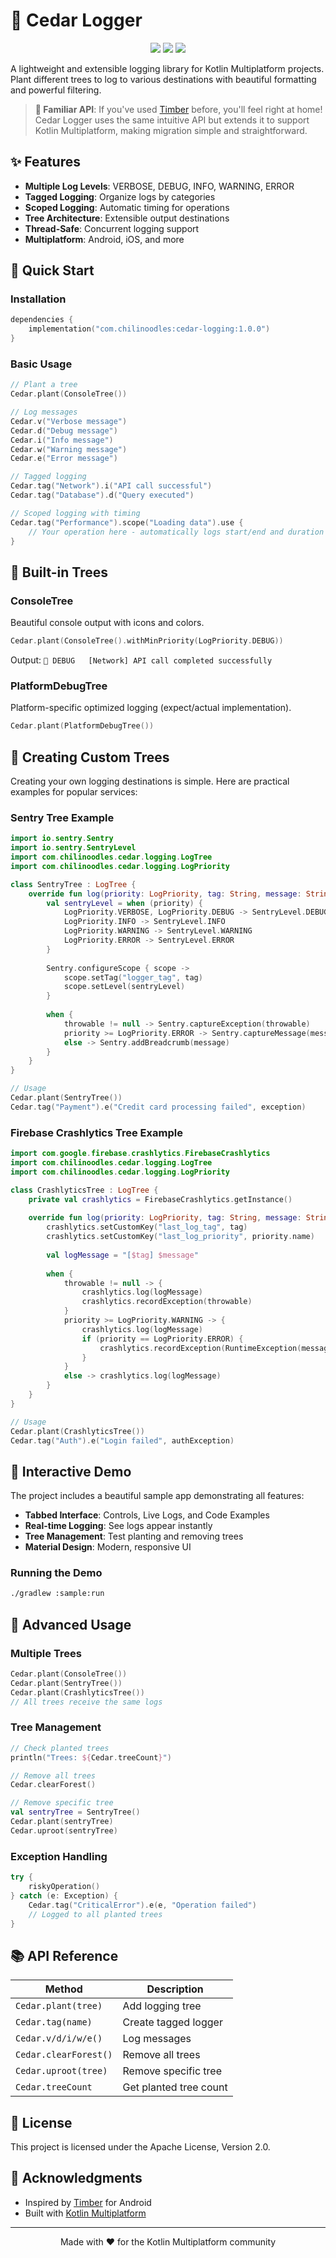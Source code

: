 # 🌲 Cedar Logger

<p align="center">
  <img src="https://img.shields.io/badge/Kotlin-Multiplatform-blue?style=for-the-badge&logo=kotlin"/>
  <img src="https://img.shields.io/badge/Platform-Android%20|%20iOS-green?style=for-the-badge"/>
  <img src="https://img.shields.io/badge/License-MIT-yellow?style=for-the-badge"/>
</p>

A lightweight and extensible logging library for Kotlin Multiplatform projects. Plant different trees to log to various destinations with beautiful formatting and powerful filtering.

> **🚀 Familiar API**: If you've used [Timber](https://github.com/JakeWharton/timber) before, you'll feel right at home! Cedar Logger uses the same intuitive API but extends it to support Kotlin Multiplatform, making migration simple and straightforward.

## ✨ Features

- **Multiple Log Levels**: VERBOSE, DEBUG, INFO, WARNING, ERROR
- **Tagged Logging**: Organize logs by categories
- **Scoped Logging**: Automatic timing for operations
- **Tree Architecture**: Extensible output destinations
- **Thread-Safe**: Concurrent logging support
- **Multiplatform**: Android, iOS, and more

## 🚀 Quick Start

### Installation
```kotlin
dependencies {
    implementation("com.chilinoodles:cedar-logging:1.0.0")
}
```

### Basic Usage
```kotlin
// Plant a tree
Cedar.plant(ConsoleTree())

// Log messages
Cedar.v("Verbose message")
Cedar.d("Debug message")
Cedar.i("Info message")
Cedar.w("Warning message")
Cedar.e("Error message")

// Tagged logging
Cedar.tag("Network").i("API call successful")
Cedar.tag("Database").d("Query executed")

// Scoped logging with timing
Cedar.tag("Performance").scope("Loading data").use {
    // Your operation here - automatically logs start/end and duration
}
```

## 🌳 Built-in Trees

### ConsoleTree
Beautiful console output with icons and colors.
```kotlin
Cedar.plant(ConsoleTree().withMinPriority(LogPriority.DEBUG))
```
Output: `🐛 DEBUG   [Network] API call completed successfully`

### PlatformDebugTree
Platform-specific optimized logging (expect/actual implementation).
```kotlin
Cedar.plant(PlatformDebugTree())
```

## 🔧 Creating Custom Trees

Creating your own logging destinations is simple. Here are practical examples for popular services:

### Sentry Tree Example
```kotlin
import io.sentry.Sentry
import io.sentry.SentryLevel
import com.chilinoodles.cedar.logging.LogTree
import com.chilinoodles.cedar.logging.LogPriority

class SentryTree : LogTree {
    override fun log(priority: LogPriority, tag: String, message: String, throwable: Throwable?) {
        val sentryLevel = when (priority) {
            LogPriority.VERBOSE, LogPriority.DEBUG -> SentryLevel.DEBUG
            LogPriority.INFO -> SentryLevel.INFO
            LogPriority.WARNING -> SentryLevel.WARNING
            LogPriority.ERROR -> SentryLevel.ERROR
        }
        
        Sentry.configureScope { scope ->
            scope.setTag("logger_tag", tag)
            scope.setLevel(sentryLevel)
        }
        
        when {
            throwable != null -> Sentry.captureException(throwable)
            priority >= LogPriority.ERROR -> Sentry.captureMessage(message, sentryLevel)
            else -> Sentry.addBreadcrumb(message)
        }
    }
}

// Usage
Cedar.plant(SentryTree())
Cedar.tag("Payment").e("Credit card processing failed", exception)
```

### Firebase Crashlytics Tree Example
```kotlin
import com.google.firebase.crashlytics.FirebaseCrashlytics
import com.chilinoodles.cedar.logging.LogTree
import com.chilinoodles.cedar.logging.LogPriority

class CrashlyticsTree : LogTree {
    private val crashlytics = FirebaseCrashlytics.getInstance()
    
    override fun log(priority: LogPriority, tag: String, message: String, throwable: Throwable?) {
        crashlytics.setCustomKey("last_log_tag", tag)
        crashlytics.setCustomKey("last_log_priority", priority.name)
        
        val logMessage = "[$tag] $message"
        
        when {
            throwable != null -> {
                crashlytics.log(logMessage)
                crashlytics.recordException(throwable)
            }
            priority >= LogPriority.WARNING -> {
                crashlytics.log(logMessage)
                if (priority == LogPriority.ERROR) {
                    crashlytics.recordException(RuntimeException(message))
                }
            }
            else -> crashlytics.log(logMessage)
        }
    }
}

// Usage
Cedar.plant(CrashlyticsTree())
Cedar.tag("Auth").e("Login failed", authException)
```

## 📱 Interactive Demo

The project includes a beautiful sample app demonstrating all features:

- **Tabbed Interface**: Controls, Live Logs, and Code Examples
- **Real-time Logging**: See logs appear instantly
- **Tree Management**: Test planting and removing trees
- **Material Design**: Modern, responsive UI

### Running the Demo
```bash
./gradlew :sample:run
```

## 🔧 Advanced Usage

### Multiple Trees
```kotlin
Cedar.plant(ConsoleTree())
Cedar.plant(SentryTree())
Cedar.plant(CrashlyticsTree())
// All trees receive the same logs
```

### Tree Management
```kotlin
// Check planted trees
println("Trees: ${Cedar.treeCount}")

// Remove all trees
Cedar.clearForest()

// Remove specific tree
val sentryTree = SentryTree()
Cedar.plant(sentryTree)
Cedar.uproot(sentryTree)
```

### Exception Handling
```kotlin
try {
    riskyOperation()
} catch (e: Exception) {
    Cedar.tag("CriticalError").e(e, "Operation failed")
    // Logged to all planted trees
}
```

## 📚 API Reference

| Method | Description |
|--------|-------------|
| `Cedar.plant(tree)` | Add logging tree |
| `Cedar.tag(name)` | Create tagged logger |
| `Cedar.v/d/i/w/e()` | Log messages |
| `Cedar.clearForest()` | Remove all trees |
| `Cedar.uproot(tree)` | Remove specific tree |
| `Cedar.treeCount` | Get planted tree count |


## 📝 License

This project is licensed under the Apache License, Version 2.0.

## 🌟 Acknowledgments

- Inspired by [Timber](https://github.com/JakeWharton/timber) for Android
- Built with [Kotlin Multiplatform](https://kotlinlang.org/docs/multiplatform.html)

---

<p align="center">
  Made with ❤️ for the Kotlin Multiplatform community
</p>
